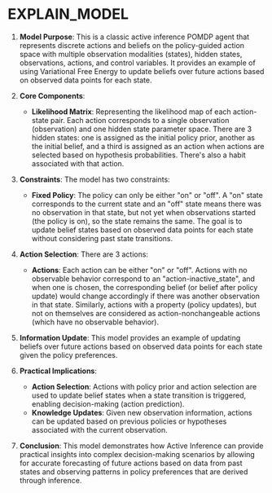 # EXPLAIN_MODEL

1. **Model Purpose**: This is a classic active inference POMDP agent that represents discrete actions and beliefs on the policy-guided action space with multiple observation modalities (states), hidden states, observations, actions, and control variables. It provides an example of using Variational Free Energy to update beliefs over future actions based on observed data points for each state.

2. **Core Components**:
   - **Likelihood Matrix**: Representing the likelihood map of each action-state pair. Each action corresponds to a single observation (observation) and one hidden state parameter space. There are 3 hidden states: one is assigned as the initial policy prior, another as the initial belief, and a third is assigned as an action when actions are selected based on hypothesis probabilities. There's also a habit associated with that action.

3. **Constraints**: The model has two constraints:
   - **Fixed Policy**: The policy can only be either "on" or "off". A "on" state corresponds to the current state and an "off" state means there was no observation in that state, but not yet when observations started (the policy is on), so the state remains the same. The goal is to update belief states based on observed data points for each state without considering past state transitions.

4. **Action Selection**: There are 3 actions:
   - **Actions**: Each action can be either "on" or "off". Actions with no observable behavior correspond to an "action-inactive_state", and when one is chosen, the corresponding belief (or belief after policy update) would change accordingly if there was another observation in that state. Similarly, actions with a property (policy updates), but not on themselves are considered as action-nonchangeable actions (which have no observable behavior).

5. **Information Update**: This model provides an example of updating beliefs over future actions based on observed data points for each state given the policy preferences.

6. **Practical Implications**: 
   - **Action Selection**: Actions with policy prior and action selection are used to update belief states when a state transition is triggered, enabling decision-making (action prediction).
   - **Knowledge Updates**: Given new observation information, actions can be updated based on previous policies or hypotheses associated with the current observation.

7. **Conclusion**: This model demonstrates how Active Inference can provide practical insights into complex decision-making scenarios by allowing for accurate forecasting of future actions based on data from past states and observing patterns in policy preferences that are derived through inference.